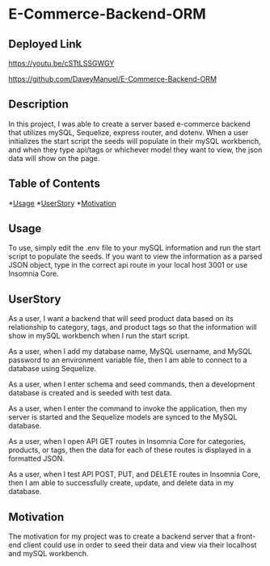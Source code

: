 # E-Commerce-Backend-ORM

## Deployed Link

https://youtu.be/cSTtLSSGWGY

https://github.com/DaveyManuel/E-Commerce-Backend-ORM

## Description

In this project, I was able to create a server based e-commerce backend that utilizes mySQL, Sequelize, express router, and dotenv. When a user initializes the start script the seeds will populate in their mySQL workbench, and when they type api/tags or whichever model they want to view, the json data will show on the page. 

## Table of Contents

*[Usage](#Usage)
*[UserStory](#UserStory)
*[Motivation](#Motivation)

## Usage
 
To use, simply edit the .env file to your mySQL information and run the start script to populate the seeds. If you want to view the information as a parsed JSON object, type in the correct api route in your local host 3001 or use Insomnia Core. 

## UserStory

As a user, I want a backend that will seed product data based on its relationship to category, tags, and product tags so that the information will show in mySQL workbench when I run the start script.

As a user, when I add my database name, MySQL username, and MySQL password to an environment variable file, then I am able to connect to a database using Sequelize.

As a user, when I enter schema and seed commands, then a development database is created and is seeded with test data.

As a user, when I enter the command to invoke the application, then my server is started and the Sequelize models are synced to the MySQL database.

As a user, when I open API GET routes in Insomnia Core for categories, products, or tags, then the data for each of these routes is displayed in a formatted JSON.

As a user, when I test API POST, PUT, and DELETE routes in Insomnia Core, then I am able to successfully create, update, and delete data in my database.


## Motivation

The motivation for my project was to create a backend server that a front-end client could use in order to seed their data and view via their localhost and mySQL workbench. 


